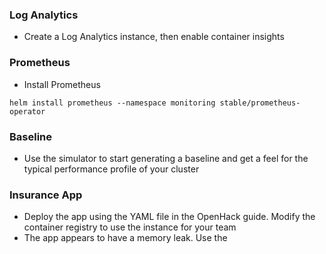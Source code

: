 ### Log Analytics

* Create a Log Analytics instance, then enable container insights

### Prometheus

* Install Prometheus
```
helm install prometheus --namespace monitoring stable/prometheus-operator
```

### Baseline
* Use the simulator to start generating a baseline and get a feel for the typical performance profile of your cluster

### Insurance App

* Deploy the app using the YAML file in the OpenHack guide. Modify the container registry to use the instance for your team
* The app appears to have a memory leak. Use the 